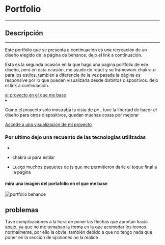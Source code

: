 <h1>Portfolio</h1>
<hr>
<h2>Descripción</h2>
<hr>
<p>Este portfolio que se presenta a continuación es una recreación de un diseño elegido de la página de behance, dejo el link a continuación.

Esta es la segunda ocasión en la que hago una pagina portfolio de ese diseño, pero en esta ocasión, me ayude de react y su framework chakra ui para los estilos, también a diferencia de la vez pasada la página es responsive por lo que pueden  visualizarla desde distintos dispositivos. dejo el link a continuación.

</p>
<a href="https://www.behance.net/gallery/189947559/Personal-Portfolio-Landing-Page-UI-Design-Website?tracking_source=search_projects%7Cwebsite+portfolio+landing+page&l=78
">al proyecto en el que me base</a>
<li><p>Como el proyecto solo mostraba la vista de pc , tuve la libertad de hacer el diseño para otros dispositivos, quedan muchas cosas por mejorar</p></li>
<a href="https://ybambogado.github.io/portfolio-react/">Accede a una visualización de mi proyecto</a>

<h3>Por ultimo dejo una recuento de las tecnologias utilizadas</h3>
<ul>
    <li><react para crear componentes</p></li>
    <li><p>chakra ui para estilar </p></li>
    <li>Luego muchos paquetes de js que me permitieron darle el toque final  a la pagina</li>
</ul>

<h4>mira una imagen del portafolio en el que me base</h4>
<img src="img/portfolio_a-replicar.png" alt="portfolio behance">

<h2>problemas</h2>

Tuve complicaciones a la hora de poner las flechas que apuntan hacia abajo, ya que no me tomaban la forma en la que acomodar los iconos normalmente, por ello la obvie, también debido a que no tengo nada que poner en la sección de opiniones no la realice
